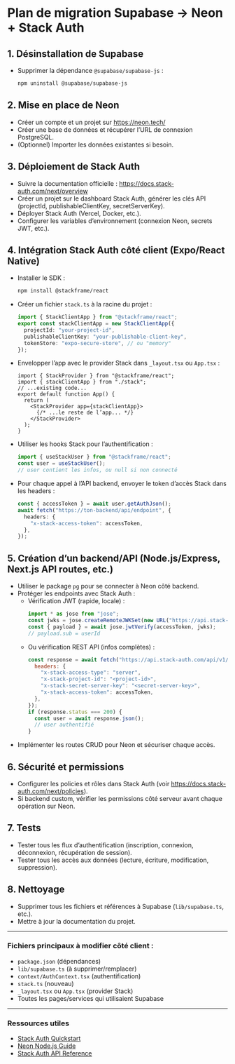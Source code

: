 # Plan de migration Supabase → Neon + Stack Auth

## 1. Désinstallation de Supabase
- Supprimer la dépendance `@supabase/supabase-js` :
  ```bash
  npm uninstall @supabase/supabase-js
  ```

## 2. Mise en place de Neon
- Créer un compte et un projet sur https://neon.tech/
- Créer une base de données et récupérer l’URL de connexion PostgreSQL.
- (Optionnel) Importer les données existantes si besoin.

## 3. Déploiement de Stack Auth
- Suivre la documentation officielle : https://docs.stack-auth.com/next/overview
- Créer un projet sur le dashboard Stack Auth, générer les clés API (projectId, publishableClientKey, secretServerKey).
- Déployer Stack Auth (Vercel, Docker, etc.).
- Configurer les variables d’environnement (connexion Neon, secrets JWT, etc.).

## 4. Intégration Stack Auth côté client (Expo/React Native)
- Installer le SDK :
  ```bash
  npm install @stackframe/react
  ```
- Créer un fichier `stack.ts` à la racine du projet :
  ```ts
  import { StackClientApp } from "@stackframe/react";
  export const stackClientApp = new StackClientApp({
    projectId: "your-project-id",
    publishableClientKey: "your-publishable-client-key",
    tokenStore: "expo-secure-store", // ou "memory"
  });
  ```
- Envelopper l’app avec le provider Stack dans `_layout.tsx` ou `App.tsx` :
  ```tsx
  import { StackProvider } from "@stackframe/react";
  import { stackClientApp } from "./stack";
  // ...existing code...
  export default function App() {
    return (
      <StackProvider app={stackClientApp}>
        {/* ...le reste de l’app... */}
      </StackProvider>
    );
  }
  ```
- Utiliser les hooks Stack pour l’authentification :
  ```ts
  import { useStackUser } from "@stackframe/react";
  const user = useStackUser();
  // user contient les infos, ou null si non connecté
  ```
- Pour chaque appel à l’API backend, envoyer le token d’accès Stack dans les headers :
  ```ts
  const { accessToken } = await user.getAuthJson();
  await fetch("https://ton-backend/api/endpoint", {
    headers: {
      "x-stack-access-token": accessToken,
    },
  });
  ```

## 5. Création d’un backend/API (Node.js/Express, Next.js API routes, etc.)
- Utiliser le package `pg` pour se connecter à Neon côté backend.
- Protéger les endpoints avec Stack Auth :
  - Vérification JWT (rapide, locale) :
    ```js
    import * as jose from "jose";
    const jwks = jose.createRemoteJWKSet(new URL("https://api.stack-auth.com/api/v1/projects/<your-project-id>/.well-known/jwks.json"));
    const { payload } = await jose.jwtVerify(accessToken, jwks);
    // payload.sub = userId
    ```
  - Ou vérification REST API (infos complètes) :
    ```js
    const response = await fetch("https://api.stack-auth.com/api/v1/users/me", {
      headers: {
        "x-stack-access-type": "server",
        "x-stack-project-id": "<project-id>",
        "x-stack-secret-server-key": "<secret-server-key>",
        "x-stack-access-token": accessToken,
      },
    });
    if (response.status === 200) {
      const user = await response.json();
      // user authentifié
    }
    ```
- Implémenter les routes CRUD pour Neon et sécuriser chaque accès.

## 6. Sécurité et permissions
- Configurer les policies et rôles dans Stack Auth (voir https://docs.stack-auth.com/next/policies).
- Si backend custom, vérifier les permissions côté serveur avant chaque opération sur Neon.

## 7. Tests
- Tester tous les flux d’authentification (inscription, connexion, déconnexion, récupération de session).
- Tester tous les accès aux données (lecture, écriture, modification, suppression).

## 8. Nettoyage
- Supprimer tous les fichiers et références à Supabase (`lib/supabase.ts`, etc.).
- Mettre à jour la documentation du projet.

---

### Fichiers principaux à modifier côté client :
- `package.json` (dépendances)
- `lib/supabase.ts` (à supprimer/remplacer)
- `context/AuthContext.tsx` (authentification)
- `stack.ts` (nouveau)
- `_layout.tsx` ou `App.tsx` (provider Stack)
- Toutes les pages/services qui utilisaient Supabase

---

### Ressources utiles
- [Stack Auth Quickstart](https://docs.stack-auth.com/next/quickstart)
- [Neon Node.js Guide](https://neon.com/docs/guides/nodejs)
- [Stack Auth API Reference](https://docs.stack-auth.com/next/api-reference)
